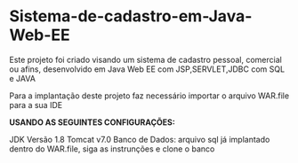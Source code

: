 # Sistema-de-cadastro-em-Java-Web-EE
Este projeto foi criado visando um sistema de cadastro pessoal, comercial ou afins, desenvolvido em Java Web EE com JSP,SERVLET,JDBC com SQL e JAVA

Para a implantação deste projeto faz necessário importar o arquivo WAR.file para a sua IDE 

**USANDO AS SEGUINTES CONFIGURAÇÕES:**

JDK Versão 1.8
Tomcat v7.0
Banco de Dados: arquivo sql já implantado dentro do WAR.file, siga as instrunções e clone o banco
